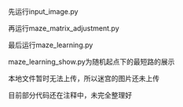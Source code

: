 先运行input_image.py

再运行maze_matrix_adjustment.py

最后运行maze_learning.py

maze_learning_show.py为随机起点下的最短路的展示

本地文件暂时无法上传，所以迷宫的图片还未上传

目前部分代码还在注释中，未完全整理好
